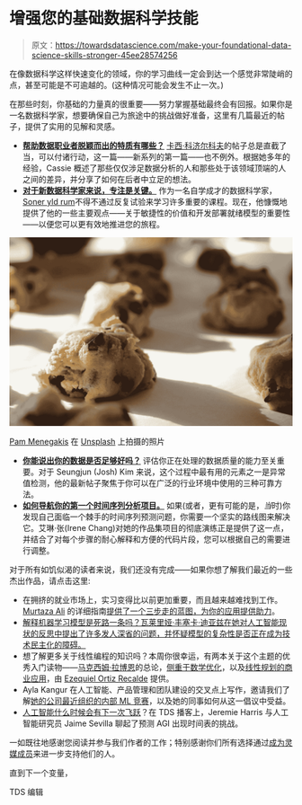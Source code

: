 # 增强您的基础数据科学技能

> 原文：<https://towardsdatascience.com/make-your-foundational-data-science-skills-stronger-45ee28574256>

在像数据科学这样快速变化的领域，你的学习曲线一定会到达一个感觉非常陡峭的点，甚至可能是不可逾越的。(这种情况可能会发生不止一次。)

在那些时刻，你基础的力量真的很重要——努力掌握基础最终会有回报。如果你是一名数据科学家，想要确保自己为旅途中的挑战做好准备，这里有几篇最近的帖子，提供了实用的见解和灵感。

*   [**帮助数据职业者脱颖而出的特质有哪些？**](/becoming-a-real-data-analyst-dcaf5f48bc34) [卡西·科济尔科夫](https://medium.com/u/2fccb851bb5e?source=post_page-----45ee28574256--------------------------------)的帖子总是直截了当，可以付诸行动，这一篇——新系列的第一篇——也不例外。根据她多年的经验，Cassie 概述了那些仅仅涉足数据分析的人和那些处于该领域顶端的人之间的差异，并分享了如何在后者中立足的想法。
*   [**对于新数据科学家来说，专注是关键。**](/im-a-self-taught-data-scientist-here-are-my-3-suggestions-for-newcomers-5f5d54e597a8) 作为一名自学成才的数据科学家，[Soner yld rum](https://medium.com/u/2cf6b549448?source=post_page-----45ee28574256--------------------------------)不得不通过反复试验来学习许多重要的课程。现在，他慷慨地提供了他的一些主要观点——关于敏捷性的价值和开发部署就绪模型的重要性——以便您可以更有效地推进您的旅程。

![](img/67c40523dd3f0e2267825e70bcd8c6a7.png)

[Pam Menegakis](https://unsplash.com/@pamslens?utm_source=medium&utm_medium=referral) 在 [Unsplash](https://unsplash.com?utm_source=medium&utm_medium=referral) 上拍摄的照片

*   [**你能说出你的数据是否足够好吗？**](/my-three-go-to-outlier-detection-methods-49d74dc3fc29) 评估你正在处理的数据质量的能力至关重要。对于 Seungjun (Josh) Kim 来说，这个过程中最有用的元素之一是异常值检测，他的最新帖子聚焦于你可以在广泛的行业环境中使用的三种可靠方法。
*   [**如何导航你的第一个时间序列分析项目。**](/sql-to-sarimax-how-i-navigate-the-first-time-series-analysis-personal-project-for-my-portfolio-1ed24cba2c52) 如果(或者，更有可能的是，*当*时)你发现自己面临一个棘手的时间序列预测问题，你需要一个坚实的路线图来解决它。艾琳·张(Irene Chang)对她的作品集项目的彻底演练正是提供了这一点，并结合了对每个步骤的耐心解释和方便的代码片段，您可以根据自己的需要进行调整。

对于所有如饥似渴的读者来说，我们还没有完成——如果你想了解我们最近的一些杰出作品，请点击这里:

*   在拥挤的就业市场上，实习变得比以前更加重要，而且越来越难找到工作。 [Murtaza Ali](https://medium.com/u/607fa603b7ce?source=post_page-----45ee28574256--------------------------------) 的详细指南[提供了一个三步走的蓝图，为你的应用提供助力](/how-to-get-a-technical-internship-a-detailed-guide-ecd4e1b68154)。
*   [解释机器学习模型是死路一条吗？瓦莱里娅·丰塞卡·迪亚兹在她对人工智能现状的反思中提出了许多发人深省的问题，并怀疑模型的复杂性是否正在成为技术民主化的障碍。](/is-interpreting-ml-models-a-dead-end-f5b9dd78ba77)
*   想了解更多关于线性编程的知识吗？本周你很幸运，有两本关于这个主题的优秀入门读物——[马克西姆·拉博恩](https://medium.com/u/dc89da634938?source=post_page-----45ee28574256--------------------------------)的总论，[侧重于数学优化](/introduction-to-linear-programming-in-python-9261e7eb44b)，以及[线性规划的商业应用](/fleet-and-workforce-planning-with-linear-programming-16db08c7f91d)，由 [Ezequiel Ortiz Recalde](https://medium.com/u/2939b50adecd?source=post_page-----45ee28574256--------------------------------) 提供。
*   Ayla Kangur 在人工智能、产品管理和团队建设的交叉点上写作，邀请我们了解[她的公司最近组织的内部 ML 竞赛](/how-an-internal-competition-boosted-our-machine-learning-skills-9fa40efc402e)，以及她的同事如何从这一倡议中受益。
*   [人工智能什么时候会有下一次飞跃](/projecting-ai-progress-from-compute-trends-d8c2af025d30)？在 TDS 播客上，Jeremie Harris 与人工智能研究员 Jaime Sevilla 聊起了预测 AGI 出现时间表的挑战。

一如既往地感谢您阅读并参与我们作者的工作；特别感谢你们所有选择通过[成为灵媒成员](https://bit.ly/tds-membership)来进一步支持他们的人。

直到下一个变量，

TDS 编辑